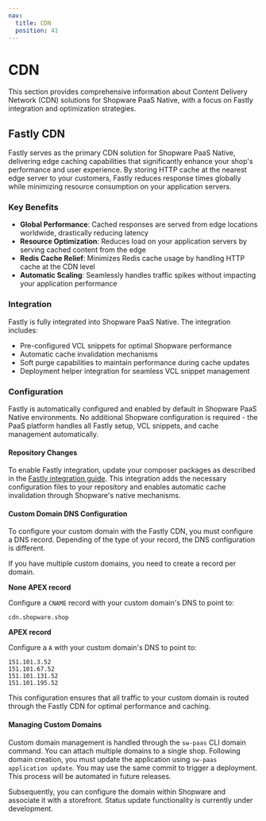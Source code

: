 ```yaml
---
nav:
  title: CDN
  position: 41
---
```


# CDN

This section provides comprehensive information about Content Delivery Network (CDN) solutions for Shopware PaaS Native, with a focus on Fastly integration and optimization strategies.

## Fastly CDN

Fastly serves as the primary CDN solution for Shopware PaaS Native, delivering edge caching capabilities that significantly enhance your shop's performance and user experience. By storing HTTP cache at the nearest edge server to your customers, Fastly reduces response times globally while minimizing resource consumption on your application servers.

### Key Benefits

- **Global Performance**: Cached responses are served from edge locations worldwide, drastically reducing latency
- **Resource Optimization**: Reduces load on your application servers by serving cached content from the edge
- **Redis Cache Relief**: Minimizes Redis cache usage by handling HTTP cache at the CDN level
- **Automatic Scaling**: Seamlessly handles traffic spikes without impacting your application performance

### Integration

Fastly is fully integrated into Shopware PaaS Native. The integration includes:

- Pre-configured VCL snippets for optimal Shopware performance
- Automatic cache invalidation mechanisms
- Soft purge capabilities to maintain performance during cache updates
- Deployment helper integration for seamless VCL snippet management

### Configuration

Fastly is automatically configured and enabled by default in Shopware PaaS Native environments. No additional Shopware configuration is required - the PaaS platform handles all Fastly setup, VCL snippets, and cache management automatically.

#### Repository Changes

To enable Fastly integration, update your composer packages as described in the [Fastly integration guide](https://developer.shopware.com/docs/products/paas/shopware-paas/fastly.html). This integration adds the necessary configuration files to your repository and enables automatic cache invalidation through Shopware's native mechanisms.

#### Custom Domain DNS Configuration

To configure your custom domain with the Fastly CDN, you must configure a DNS record. Depending of the type of your record, the DNS configuration is different.

If you have multiple custom domains, you need to create a record per domain.

**None APEX record**

Configure a `CNAME` record with your custom domain's DNS to point to:

```dns
cdn.shopware.shop
```

**APEX record**

Configure a `A` with your custom domain's DNS to point to:

```dns
151.101.3.52
151.101.67.52
151.101.131.52
151.101.195.52
```

This configuration ensures that all traffic to your custom domain is routed through the Fastly CDN for optimal performance and caching.

#### Managing Custom Domains

Custom domain management is handled through the `sw-paas` CLI domain command. You can attach multiple domains to a single shop. Following domain creation, you must update the application using `sw-paas application update`. You may use the same commit to trigger a deployment. This process will be automated in future releases.

Subsequently, you can configure the domain within Shopware and associate it with a storefront. Status update functionality is currently under development.
